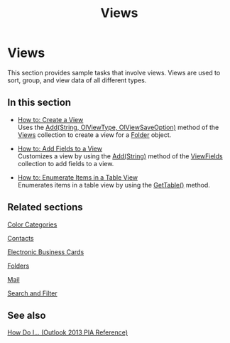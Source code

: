 ﻿---
title: Views
TOCTitle: Views
ms:assetid: d419ed4f-8a38-4872-a008-fe2fa27bf4f9
ms:mtpsurl: https://msdn.microsoft.com/en-us/library/Ff424479(v=office.15)
ms:contentKeyID: 55119931
ms.date: 07/24/2014
mtps_version: v=office.15
---

# Views

This section provides sample tasks that involve views. Views are used to sort, group, and view data of all different types.

## In this section

  - [How to: Create a View](how-to-create-a-view.md)  
    Uses the [Add(String, OlViewType, OlViewSaveOption)](https://msdn.microsoft.com/en-us/library/bb643986\(v=office.15\)) method of the [Views](https://msdn.microsoft.com/en-us/library/bb644226\(v=office.15\)) collection to create a view for a [Folder](https://msdn.microsoft.com/en-us/library/bb645774\(v=office.15\)) object.

  - [How to: Add Fields to a View](how-to-add-fields-to-a-view.md)  
    Customizes a view by using the [Add(String)](https://msdn.microsoft.com/en-us/library/bb646040\(v=office.15\)) method of the [ViewFields](https://msdn.microsoft.com/en-us/library/bb645950\(v=office.15\)) collection to add fields to a view.

  - [How to: Enumerate Items in a Table View](how-to-enumerate-items-in-a-table-view.md)  
    Enumerates items in a table view by using the [GetTable()](https://msdn.microsoft.com/en-us/library/ff184699\(v=office.15\)) method.

## Related sections

[Color Categories](color-categories.md)

[Contacts](contacts.md)

[Electronic Business Cards](electronic-business-cards.md)

[Folders](folders.md)

[Mail](mail.md)

[Search and Filter](search-and-filter.md)

## See also



[How Do I... (Outlook 2013 PIA Reference)](how-do-i-outlook-2013-pia-reference.md)

